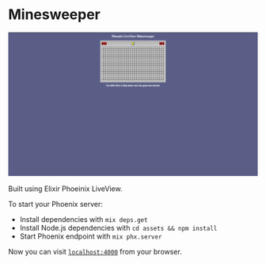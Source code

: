 # Minesweeper

![Minesweeper preview](assets/static/images/game_preview.png "Minesweeper Preview")

Built using Elixir Phoeinix LiveView.

To start your Phoenix server:

- Install dependencies with `mix deps.get`
- Install Node.js dependencies with `cd assets && npm install`
- Start Phoenix endpoint with `mix phx.server`

Now you can visit [`localhost:4000`](http://localhost:4000) from your browser.
